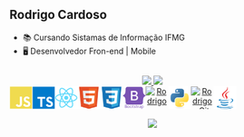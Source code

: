 ## Rodrigo Cardoso

- 📚 Cursando Sistamas de Informação IFMG
- 🖥 Desenvolvedor Fron-end | Mobile

##

<div align="center">
  <a href="https://github.com/RodrigoCardoso-1007">
  <img height="180em" src="https://github-readme-stats.vercel.app/api?username=RodrigoCardoso-1007&show_icons=true&theme=dark&include_all_commits=true&count_private=true"/>
  <img height="180em" src="https://github-readme-stats.vercel.app/api/top-langs/?username=RodrigoCardoso-1007&layout=compact&langs_count=7&theme=dark"/>
</div>
  
<div style="display: flex" align="center">
  <img align="center" alt="Rodrigo-Js" height="40" width="40" src="https://raw.githubusercontent.com/devicons/devicon/master/icons/javascript/javascript-plain.svg">
  <img align="center" alt="Rodrigo-Ts" height="40" width="40" src="https://raw.githubusercontent.com/devicons/devicon/master/icons/typescript/typescript-plain.svg">
  <img align="center" alt="Rodrigo-React" height="40" width="40" src="https://raw.githubusercontent.com/devicons/devicon/master/icons/react/react-original.svg">
  <img align="center" alt="Rodrigo-HTML" height="40" width="40" src="https://raw.githubusercontent.com/devicons/devicon/master/icons/html5/html5-original.svg">
  <img align="center" alt="Rodrigo-CSS" height="40" width="40" src="https://raw.githubusercontent.com/devicons/devicon/master/icons/css3/css3-original.svg">
  <img align="center" alt="Rodrigo-Bootstrap" width="40" height="40" src="https://raw.githubusercontent.com/devicons/devicon/master/icons/bootstrap/bootstrap-plain-wordmark.svg" />
  <img align="center" alt="Rodrigo-Material" width="40" height="40" src="https://cdn.jsdelivr.net/gh/devicons/devicon/icons/materialui/materialui-original.svg" />
  <img align="center" alt="Rodrigo-Python" height="40" width="40" src="https://raw.githubusercontent.com/devicons/devicon/master/icons/python/python-original.svg">  
  <img align="center" alt="Rodrigo-Git" width="40" height="40"src="https://www.vectorlogo.zone/logos/git-scm/git-scm-icon.svg" />
  <img align="center" alt="Rodrigo-Java" width="40" height="40"src="https://raw.githubusercontent.com/devicons/devicon/master/icons/java/java-original.svg" />
  
</div> 
  
<br>  
  
<div align="center">
  <a href="https://www.linkedin.com/in/rodrigo-cardoso-13b051201/" target="_blank"><img src="https://img.shields.io/badge/-LinkedIn-%230077B5?style=for-the-badge&logo=linkedin&logoColor=white" target="_blank"></a>
</div>
